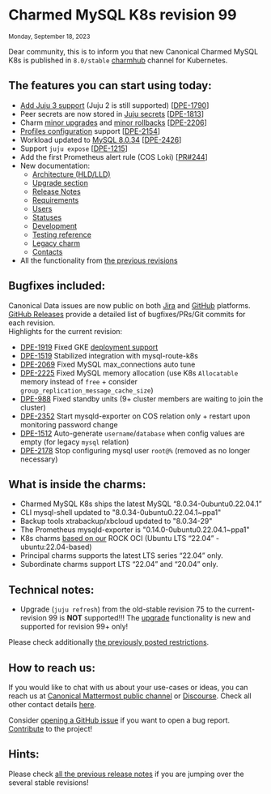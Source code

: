 # Charmed MySQL K8s revision 99
<sub>Monday, September 18, 2023</sub>

Dear community, this is to inform you that new Canonical Charmed MySQL K8s is published in `8.0/stable` [charmhub](https://charmhub.io/mysql-k8s?channel=8.0/stable) channel for Kubernetes.

## The features you can start using today:

* [Add Juju 3 support](/t/11421) (Juju 2 is still supported) [[DPE-1790](https://warthogs.atlassian.net/browse/DPE-1790)]
* Peer secrets are now stored in [Juju secrets](https://juju.is/docs/juju/manage-secrets) [[DPE-1813](https://warthogs.atlassian.net/browse/DPE-1813)]
* Charm [minor upgrades](/t/11752) and [minor rollbacks](/t/11753) [[DPE-2206](https://warthogs.atlassian.net/browse/DPE-2206)]
* [Profiles configuration](/t/11892) support [[DPE-2154](https://warthogs.atlassian.net/browse/DPE-2154)]
* Workload updated to [MySQL 8.0.34](https://dev.mysql.com/doc/relnotes/mysql/8.0/en/news-8-0-34.html) [[DPE-2426](https://warthogs.atlassian.net/browse/DPE-2426)]
* Support `juju expose` [[DPE-1215](https://warthogs.atlassian.net/browse/DPE-1215)]
* Add the first Prometheus alert rule (COS Loki) [[PR#244](https://github.com/canonical/mysql-k8s-operator/pull/244)]
* New documentation:
  * [Architecture (HLD/LLD)](/t/11757)
  * [Upgrade section](/t/11754)
  * [Release Notes](/t/11878)
  * [Requirements](/t/11421)
  * [Users](/t/10791)
  * [Statuses](/t/11866)
  * [Development](/t/11884)
  * [Testing reference](/t/11772)
  * [Legacy charm](/t/11236)
  * [Contacts](/t/11868)
* All the functionality from [the previous revisions](/t/11878)

## Bugfixes included:

Canonical Data issues are now public on both [Jira](https://warthogs.atlassian.net/jira/software/c/projects/DPE/issues/) and [GitHub](https://github.com/canonical/mysql-k8s-operator/issues) platforms.<br/>[GitHub Releases](https://github.com/canonical/mysql-k8s-operator/releases) provide a detailed list of bugfixes/PRs/Git commits for each revision.<br/>Highlights for the current revision:

* [DPE-1919](https://warthogs.atlassian.net/browse/DPE-1919) Fixed GKE [deployment support](/t/10875)
* [DPE-1519](https://warthogs.atlassian.net/browse/DPE-1519) Stabilized integration with mysql-route-k8s
* [DPE-2069](https://warthogs.atlassian.net/browse/DPE-2069) Fixed MySQL max_connections auto tune
* [DPE-2225](https://warthogs.atlassian.net/browse/DPE-2225) Fixed MySQL memory allocation (use K8s `Allocatable` memory instead of `free` + consider `group_replication_message_cache_size`)
* [DPE-988](https://warthogs.atlassian.net/browse/DPE-988) Fixed standby units (9+ cluster members are waiting to join the cluster)
* [DPE-2352](https://warthogs.atlassian.net/browse/DPE-2352) Start mysqld-exporter on COS relation only + restart upon monitoring password change
* [DPE-1512](https://warthogs.atlassian.net/browse/DPE-1512) Auto-generate `username`/`database` when config values are empty (for legacy `mysql` relation)
* [DPE-2178](https://warthogs.atlassian.net/browse/DPE-2178) Stop configuring mysql user `root@%` (removed as no longer necessary)

## What is inside the charms:

* Charmed MySQL K8s ships the latest MySQL “8.0.34-0ubuntu0.22.04.1”
* CLI mysql-shell updated to "8.0.34-0ubuntu0.22.04.1~ppa1"
* Backup tools xtrabackup/xbcloud  updated to "8.0.34-29"
* The Prometheus mysqld-exporter is "0.14.0-0ubuntu0.22.04.1~ppa1"
* K8s charms [based on our](https://github.com/orgs/canonical/packages?tab=packages&q=charmed) ROCK OCI (Ubuntu LTS “22.04” - ubuntu:22.04-based)
* Principal charms supports the latest LTS series “22.04” only.
* Subordinate charms support LTS “22.04” and “20.04” only.

## Technical notes:

* Upgrade (`juju refresh`) from the old-stable revision 75 to the current-revision 99 is **NOT** supported!!! The [upgrade](/t/11754) functionality is new and supported for revision 99+ only!

Please check additionally [the previously posted restrictions](/t/11879).

## How to reach us:

If you would like to chat with us about your use-cases or ideas, you can reach us at [Canonical Mattermost public channel](https://chat.charmhub.io/charmhub/channels/data-platform) or [Discourse](https://discourse.charmhub.io/). Check all other contact details [here](/t/11868).

Consider [opening a GitHub issue](https://github.com/canonical/mysql-k8s-operator/issues) if you want to open a bug report.<br/>[Contribute](https://github.com/canonical/mysql-k8s-operator/blob/main/CONTRIBUTING.md) to the project!

## Hints:

Please check [all the previous release notes](/t/11878) if you are jumping over the several stable revisions!